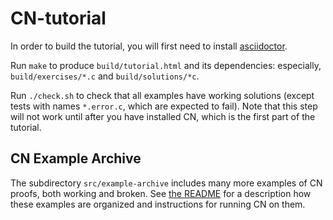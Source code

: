 # CN-tutorial

In order to build the tutorial, you will first need to install [asciidoctor](https://asciidoctor.org/).

Run `make` to produce `build/tutorial.html` and its dependencies: especially, `build/exercises/*.c` and `build/solutions/*c`.

Run `./check.sh` to check that all examples have working solutions (except tests with names `*.error.c`, which are expected to fail). Note that this step will not work until after you have installed CN, which is the first part of the tutorial.

## CN Example Archive 

The subdirectory `src/example-archive` includes many more examples of CN proofs, both working and broken. See [the README](./src/example-archive/README.md) for a description how these examples are organized and instructions for running CN on them. 
